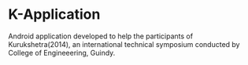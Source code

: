 # K-Application
Android application developed to help the participants of Kurukshetra(2014), an international technical symposium conducted by College of Engineeering, Guindy.
